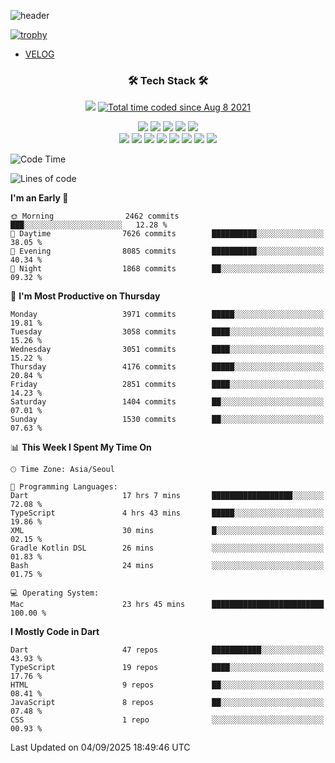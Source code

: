<!--
**Ohgyuchan/Ohgyuchan** is a ✨ _special_ ✨ repository because its `README.md` (this file) appears on your GitHub profile.

Here are some ideas to get you started:

- 🔭 I’m currently working on ...
- 🌱 I’m currently learning ...
- 👯 I’m looking to collaborate on ...
- 🤔 I’m looking for help with ...
- 💬 Ask me about ...
- 📫 How to reach me: ...
- 😄 Pronouns: ...
- ⚡ Fun fact: ...
-->
![header](https://capsule-render.vercel.app/api?type=soft&color=auto&height=150&section=header&text=Ohgyuchan&fontSize=80&animation=twinkling)

[![trophy](https://github-profile-trophy.vercel.app/?username=Ohgyuchan&column=-1)](https://github.com/ryo-ma/github-profile-trophy)

<!-- ### Hi there 👋 -->
  * [VELOG](https://velog.io/@terman)



<h3 align="center"><b>🛠 Tech Stack 🛠</b></h3>

<p align="center">
<a href="https://hits.seeyoufarm.com"><img src="https://hits.seeyoufarm.com/api/count/incr/badge.svg?url=https%3A%2F%2Fgithub.com%2FOhgyuchan&count_bg=%2379C83D&title_bg=%23555555&icon=&icon_color=%23E7E7E7&title=visitors+%F0%9F%99%8C&edge_flat=false"/></a> <a href="https://wakatime.com/@9d35e6a9-2400-4e9b-b741-9597e6de1373"><img src="https://wakatime.com/badge/user/9d35e6a9-2400-4e9b-b741-9597e6de1373.svg" alt="Total time coded since Aug 8 2021" /></a></p>


<p align="center">
<img src="https://img.shields.io/badge/HTML5-E34F26?style=flat-square&logo=HTML5&logoColor=white"/></a>
<img src="https://img.shields.io/badge/CSS3-1572B6?style=flat-square&logo=CSS3&logoColor=white"/></a>
<img src="https://img.shields.io/badge/JavaScript-F7DF1E?style=flat-square&logo=JavaScript&logoColor=white"/></a>
<img src="https://img.shields.io/badge/Flutter-02569B?style=flat-square&logo=Flutter&logoColor=white"></a> 
<img src="https://img.shields.io/badge/Dart-0175C2?style=flat-square&logo=Dart&logoColor=white"></a><br>
<img src="https://img.shields.io/badge/TypeScript-0175C2?style=flat-square&logo=TypeScript&logoColor=white"></a>
<img src="https://img.shields.io/badge/MongoDB-47A248?style=flat-square&logo=MongoDB&logoColor=white"/></a>
<img src="https://img.shields.io/badge/MySQL-4479A1?style=flat-square&logo=MySQL&logoColor=white"/></a> 
<img src="https://img.shields.io/badge/python-0175C2?style=flat-square&logo=python&logoColor=white"></a> 
<img src="https://img.shields.io/badge/Supabase-000000?style=flat-square&logo=Supabase&logoColor=green"></a>
<img src="https://img.shields.io/badge/Next.js-000000?style=flat-square&logo=Next.js&logoColor=white"></a>
<img src="https://img.shields.io/badge/React-61DAFB?style=flat-square&logo=React&logoColor=black"></a>
<img src="https://img.shields.io/badge/Postgresql-0175C2?style=flat-square&logo=Postgresql&logoColor=white"></a> 
</p></b>

<!-- <h3 align="center"><b>⚡️ Stats ⚡️</b></h3> -->

<!-- ![Terman's GitHub stats](https://github-readme-stats.vercel.app/api?username=Ohgyuchan&count_private=true&show_icons=true&theme=buefy) -->
  
<!--START_SECTION:waka-->
![Code Time](http://img.shields.io/badge/Code%20Time-3%2C025%20hrs%2036%20mins-blue)

![Lines of code](https://img.shields.io/badge/From%20Hello%20World%20I%27ve%20Written-38.8%20million%20lines%20of%20code-blue)

**I'm an Early 🐤** 

```text
🌞 Morning                2462 commits        ███░░░░░░░░░░░░░░░░░░░░░░   12.28 % 
🌆 Daytime                7626 commits        ██████████░░░░░░░░░░░░░░░   38.05 % 
🌃 Evening                8085 commits        ██████████░░░░░░░░░░░░░░░   40.34 % 
🌙 Night                  1868 commits        ██░░░░░░░░░░░░░░░░░░░░░░░   09.32 % 
```
📅 **I'm Most Productive on Thursday** 

```text
Monday                   3971 commits        █████░░░░░░░░░░░░░░░░░░░░   19.81 % 
Tuesday                  3058 commits        ████░░░░░░░░░░░░░░░░░░░░░   15.26 % 
Wednesday                3051 commits        ████░░░░░░░░░░░░░░░░░░░░░   15.22 % 
Thursday                 4176 commits        █████░░░░░░░░░░░░░░░░░░░░   20.84 % 
Friday                   2851 commits        ████░░░░░░░░░░░░░░░░░░░░░   14.23 % 
Saturday                 1404 commits        ██░░░░░░░░░░░░░░░░░░░░░░░   07.01 % 
Sunday                   1530 commits        ██░░░░░░░░░░░░░░░░░░░░░░░   07.63 % 
```


📊 **This Week I Spent My Time On** 

```text
🕑︎ Time Zone: Asia/Seoul

💬 Programming Languages: 
Dart                     17 hrs 7 mins       ██████████████████░░░░░░░   72.08 % 
TypeScript               4 hrs 43 mins       █████░░░░░░░░░░░░░░░░░░░░   19.86 % 
XML                      30 mins             █░░░░░░░░░░░░░░░░░░░░░░░░   02.15 % 
Gradle Kotlin DSL        26 mins             ░░░░░░░░░░░░░░░░░░░░░░░░░   01.83 % 
Bash                     24 mins             ░░░░░░░░░░░░░░░░░░░░░░░░░   01.75 % 

💻 Operating System: 
Mac                      23 hrs 45 mins      █████████████████████████   100.00 % 
```

**I Mostly Code in Dart** 

```text
Dart                     47 repos            ███████████░░░░░░░░░░░░░░   43.93 % 
TypeScript               19 repos            ████░░░░░░░░░░░░░░░░░░░░░   17.76 % 
HTML                     9 repos             ██░░░░░░░░░░░░░░░░░░░░░░░   08.41 % 
JavaScript               8 repos             ██░░░░░░░░░░░░░░░░░░░░░░░   07.48 % 
CSS                      1 repo              ░░░░░░░░░░░░░░░░░░░░░░░░░   00.93 % 
```




 Last Updated on 04/09/2025 18:49:46 UTC
<!--END_SECTION:waka-->
